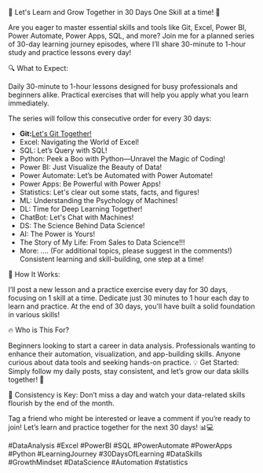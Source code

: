 🚀 Let's Learn and Grow Together in 30 Days One Skill at a time! 🚀

Are you eager to master essential skills and tools like Git, Excel, Power BI, Power Automate, Power Apps, SQL, and more? Join me for a planned series of 30-day learning journey episodes, where I’ll share 30-minute to 1-hour study and practice lessons every day!

🔍 What to Expect:

Daily 30-minute to 1-hour lessons designed for busy professionals and beginners alike. Practical exercises that will help you apply what you learn immediately.

The series will follow this consecutive order for every 30 days:

- **Git:**[Let's Git Together!](https://github.com/mjarral1/Lets_Learn_and_Grow_Together./blob/main/index.html)
- Excel: Navigating the World of Excel!
- SQL: Let’s Query with SQL!
- Python: Peek a Boo with Python—Unravel the Magic of Coding!
- Power BI: Just Visualize the Beauty of Data!
- Power Automate: Let’s be Automated with Power Automate!
- Power Apps: Be Powerful with Power Apps!
- Statistics: Let's clear out some stats, facts, and figures!
- ML: Understanding the Psychology of Machines!
- DL: Time for Deep Learning Together!
- ChatBot: Let's Chat with Machines!
- DS: The Science Behind Data Science!
- AI: The Power is Yours!
- The Story of My Life: From Sales to Data Science!!!
- More: .... (For additional topics, please suggest in the comments!)
Consistent learning and skill-building, one step at a time!

📅 How It Works:

I’ll post a new lesson and a practice exercise every day for 30 days, focusing on 1 skill at a time. Dedicate just 30 minutes to 1 hour each day to learn and practice. At the end of 30 days, you'll have built a solid foundation in various skills!

🔥 Who is This For?

Beginners looking to start a career in data analysis. Professionals wanting to enhance their automation, visualization, and app-building skills. Anyone curious about data tools and seeking hands-on practice. 💡 Get Started: Simply follow my daily posts, stay consistent, and let’s grow our data skills together! 🙌

🌟 Consistency is Key: Don’t miss a day and watch your data-related skills flourish by the end of the month.

Tag a friend who might be interested or leave a comment if you’re ready to join! Let’s learn and practice together for the next 30 days! 📊💻

#DataAnalysis #Excel #PowerBI #SQL #PowerAutomate #PowerApps #Python #LearningJourney #30DaysOfLearning #DataSkills #GrowthMindset #DataScience #Automation #statistics
